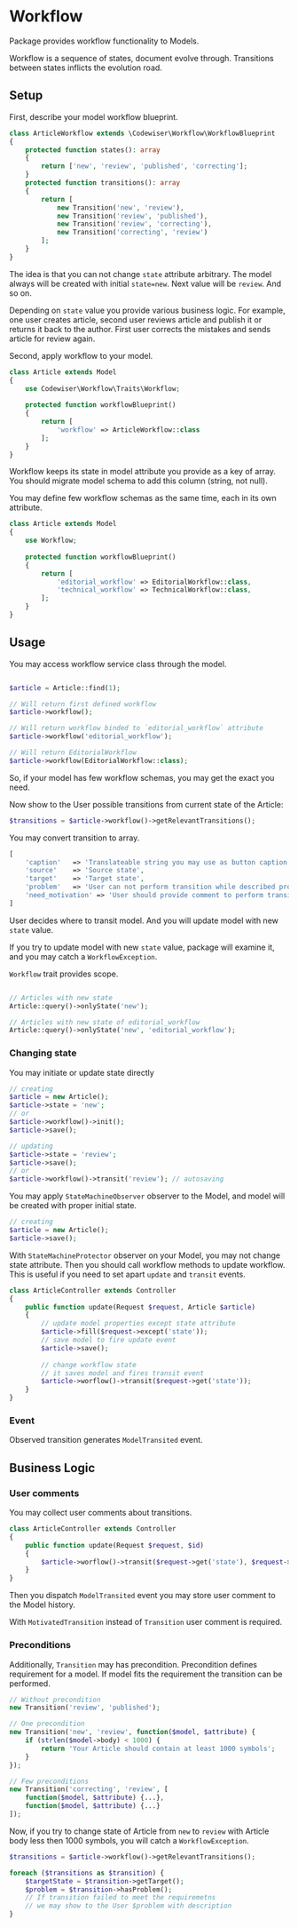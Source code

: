 # Workflow

Package provides workflow functionality to Models.

Workflow is a sequence of states, document evolve through. 
Transitions between states inflicts the evolution road.

## Setup

First, describe your model workflow blueprint.

```php
class ArticleWorkflow extends \Codewiser\Workflow\WorkflowBlueprint
{
    protected function states(): array
    {
        return ['new', 'review', 'published', 'correcting'];
    }
    protected function transitions(): array
    {
        return [
            new Transition('new', 'review'),
            new Transition('review', 'published'),
            new Transition('review', 'correcting'),
            new Transition('correcting', 'review')
        ];
    }
}
```

The idea is that you can not change `state` attribute arbitrary.
The model always will be created with initial `state=new`.
Next value will be `review`. And so on.

Depending on `state` value you provide various business logic.
For example, one user creates article, 
second user reviews article 
and publish it or returns it back to the author.
First user corrects the mistakes and sends article for review again.

Second, apply workflow to your model.

```php
class Article extends Model
{
    use Codewiser\Workflow\Traits\Workflow;
    
    protected function workflowBlueprint()
    {
        return [
            'workflow' => ArticleWorkflow::class
        ];
    }
}
```

Workflow keeps its state in model attribute you provide as a key of array.
You should migrate model schema to add this column (string, not null).

You may define few workflow schemas as the same time, each in its own attribute.

```php
class Article extends Model
{
    use Workflow;
    
    protected function workflowBlueprint()
    {
        return [
            'editorial_workflow' => EditorialWorkflow::class,
            'technical_workflow' => TechnicalWorkflow::class,
        ];
    }
}
```

## Usage

You may access workflow service class through the model.

```php

$article = Article::find(1);

// Will return first defined workflow
$article->workflow(); 

// Will return workflow binded to `editorial_workflow` attribute
$article->workflow('editorial_workflow'); 

// Will return EditorialWorkflow
$article->workflow(EditorialWorkflow::class); 

```

So, if your model has few workflow schemas, you may get the exact you need. 

Now show to the User possible transitions from current state of the Article:

```php
$transitions = $article->workflow()->getRelevantTransitions();
```

You may convert transition to array.

```php
[
    'caption'   => 'Translateable string you may use as button caption',
    'source'    => 'Source state',
    'target'    => 'Target state',
    'problem'   => 'User can not perform transition while described problem not solved. See business-logic',
    'need_motivation' => 'User should provide comment to perform transition'
]
```

User decides where to transit model. And you will update model with new `state` value.

If you try to update model with new `state` value, 
package will examine it, 
and you may catch a `WorkflowException`.

`Workflow` trait provides scope.

```php

// Articles with new state
Article::query()->onlyState('new');

// Articles with new state of editorial_workflow
Article::query()->onlyState('new', 'editorial_workflow');
```
### Changing state

You may initiate or update state directly

```php
// creating
$article = new Article();
$article->state = 'new';
// or
$article->workflow()->init();
$article->save();

// updating
$article->state = 'review';
$article->save();
// or
$article->workflow()->transit('review'); // autosaving
```

You may apply `StateMachineObserver` observer to the Model, and model will be created with proper initial state.

```php
// creating
$article = new Article();
$article->save();
```

With `StateMachineProtector` observer on your Model, you may not change state attribute.
Then you should call workflow methods to update workflow.
This is useful if you need to set apart `update` and `transit` events.

```php
class ArticleController extends Controller
{
    public function update(Request $request, Article $article)
    {
        // update model properties except state attribute
        $article->fill($request->except('state'));
        // save model to fire update event
        $article->save();
        
        // change workflow state 
        // it saves model and fires transit event
        $article->worflow()->transit($request->get('state'));
    }
}
```

### Event

Observed transition generates `ModelTransited` event.

## Business Logic

### User comments

You may collect user comments about transitions.

```php
class ArticleController extends Controller
{
    public function update(Request $request, $id)
    {
        $article->worflow()->transit($request->get('state'), $request->get('comment'));
    }
}
```

Then you dispatch `ModelTransited` event you may store user comment to the Model history.

With `MotivatedTransition` instead of `Transition` user comment is required.

### Preconditions

Additionally, `Transition` may has precondition. 
Precondition defines requirement for a model. If model fits the requirement the transition can be performed.

```php
// Without precondition
new Transition('review', 'published');

// One precondition
new Transition('new', 'review', function($model, $attribute) {
    if (strlen($model->body) < 1000) {
        return 'Your Article should contain at least 1000 symbols';
    }
});

// Few preconditions 
new Transition('correcting', 'review', [
    function($model, $attribute) {...},
    function($model, $attribute) {...}
]); 
```

Now, if you try to change state of Article from `new` to `review` 
with Article body less then 1000 symbols, you will catch a `WorkflowException`.

```php
$transitions = $article->workflow()->getRelevantTransitions();

foreach ($transitions as $transition) {
    $targetState = $transition->getTarget();
    $problem = $transition->hasProblem(); 
    // If transition failed to meet the requiremetns 
    // we may show to the User $problem with description
}

```
